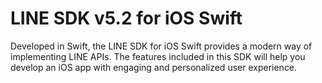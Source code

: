 # LINE SDK v5.2 for iOS Swift

Developed in Swift, the LINE SDK for iOS Swift provides a modern way of implementing LINE APIs. The features included in this SDK will help you develop an iOS app with engaging and personalized user experience.
